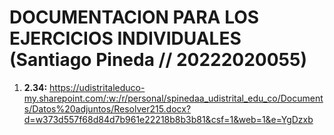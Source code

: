 # DOCUMENTACION PARA LOS EJERCICIOS INDIVIDUALES (Santiago Pineda // 20222020055)

1. **2.34:** https://udistritaleduco-my.sharepoint.com/:w:/r/personal/spinedaa_udistrital_edu_co/Documents/Datos%20adjuntos/Resolver215.docx?d=w373d557f68d84d7b961e22218b8b3b81&csf=1&web=1&e=YgDzxb